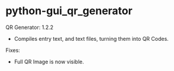 # python-gui_qr_generator
QR Generator: 1.2.2
- Compiles entry text, and text files, turning them into QR Codes.

Fixes:
- Full QR Image is now visible.

